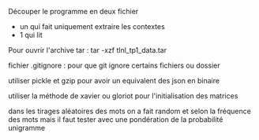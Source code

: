 Découper le programme en deux fichier

- un qui fait uniquement extraire les contextes
- 1 qui lit

Pour ouvrir l'archive tar :  tar -xzf tlnl_tp1_data.tar

fichier .gitignore : pour que git ignore certains fichiers ou dossier



utiliser pickle et gzip pour avoir un equivalent des json en binaire


utiliser la méthode de xavier ou gloriot pour l'initialisation des matrices

dans les tirages aléatoires des mots on a fait random et selon la fréquence des mots mais il faut tester avec une pondération de la probabilité unigramme